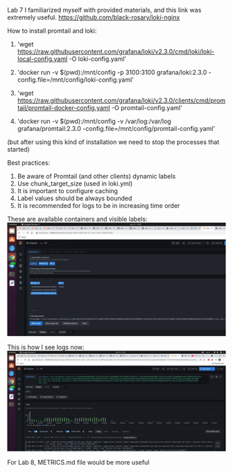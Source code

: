 Lab 7
I familiarized myself with provided materials, and this link was extremely useful.
https://github.com/black-rosary/loki-nginx

How to install promtail and loki:
1. 'wget https://raw.githubusercontent.com/grafana/loki/v2.3.0/cmd/loki/loki-local-config.yaml -O loki-config.yaml'

2. 'docker run -v $(pwd):/mnt/config -p 3100:3100 grafana/loki:2.3.0 -config.file=/mnt/config/loki-config.yaml'

3. 'wget https://raw.githubusercontent.com/grafana/loki/v2.3.0/clients/cmd/promtail/promtail-docker-config.yaml -O promtail-config.yaml'

4. 'docker run -v $(pwd):/mnt/config -v /var/log:/var/log grafana/promtail:2.3.0 -config.file=/mnt/config/promtail-config.yaml'

(but after using this kind of installation we need to stop the processes that started)

Best practices:
1. Be aware of Promtail (and other clients) dynamic labels
2. Use chunk_target_size (used in loki.yml)
3. It is important to configure caching
4. Label values should be always bounded
5. It is recommended for logs to be in increasing time order

These are available containers and visible labels:
![alt text](https://github.com/urbeingwatched8/devops/blob/8f1d0a15b5da66fd6c25f88366c004acb1c85b75/monitoring/pictures/photo_2021-09-13_13-05-58.jpg?raw=true)

This is how I see logs now:
![alt text](https://github.com/urbeingwatched8/devops/blob/cf282f384ee616dd1340d8c2425497ba77e34a82/monitoring/pictures/photo_2021-09-13_13-41-34.jpg?raw=true)

For Lab 8, METRICS.md file would be more useful